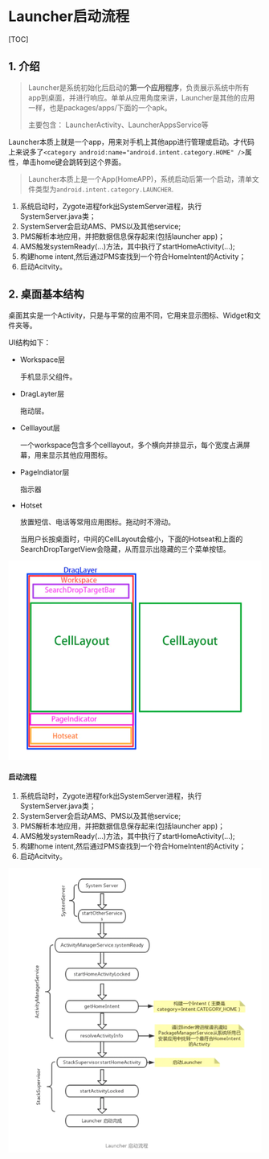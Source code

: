 # Launcher启动流程

[TOC]

## 1. 介绍

>  Launcher是系统初始化后启动的**第一个应用程序**，负责展示系统中所有app到桌面，并进行响应。单单从应用角度来讲，Launcher是其他的应用一样，也是packages/apps/下面的一个apk。
>
> 主要包含： LauncherActivity、LauncherAppsService等

​	Launcher本质上就是一个app，用来对手机上其他app进行管理或启动。才代码上来说多了`<category android:name="android.intent.category.HOME" />`属性，单击home键会跳转到这个界面。



> Launcher本质上是一个App(HomeAPP)，系统启动后第一个启动，清单文件类型为`android.intent.category.LAUNCHER`.

1. 系统启动时，Zygote进程fork出SystemServer进程，执行SystemServer.java类；
2. SystemServer会启动AMS、PMS以及其他service;
3. PMS解析本地应用，并把数据信息保存起来(包括launcher app)；
4. AMS触发systemReady(...)方法，其中执行了startHomeActivity(...);
5. 构建home intent,然后通过PMS查找到一个符合HomeIntent的Activity；
6. 启动Acitvity。



## 2. 桌面基本结构

​	桌面其实是一个Activity，只是与平常的应用不同，它用来显示图标、Widget和文件夹等。

UI结构如下：

- Workspace层

  手机显示父组件。

- DragLayter层

  拖动层。

- Celllayout层

  一个workspace包含多个celllayout，多个横向并排显示，每个宽度占满屏幕，用来显示其他应用图标。

- PageIndiator层

  指示器

- Hotset

  放置短信、电话等常用应用图标。拖动时不滑动。

  当用户长按桌面时，中间的CellLayout会缩小，下面的Hotseat和上面的SearchDropTargetView会隐藏，从而显示出隐藏的三个菜单按钮。

![launcher_view](./images/launcher_view_structure.png)

#### 启动流程

1. 系统启动时，Zygote进程fork出SystemServer进程，执行SystemServer.java类；
2. SystemServer会启动AMS、PMS以及其他service;
3. PMS解析本地应用，并把数据信息保存起来(包括launcher app)；
4. AMS触发systemReady(...)方法，其中执行了startHomeActivity(...);
5. 构建home intent,然后通过PMS查找到一个符合HomeIntent的Activity；
6. 启动Acitvity。

![launcher_start](./images/launcher_start.png)